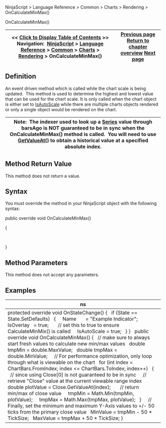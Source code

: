 ﻿
NinjaScript > Language Reference > Common > Charts > Rendering > OnCalculateMinMax()

OnCalculateMinMax()

| << [Click to Display Table of Contents](oncalculateminmax.md) >> **Navigation:**     [NinjaScript](ninjascript-1.md) > [Language Reference](language_reference_wip-1.md) > [Common](common-1.md) > [Charts](chart-1.md) > [Rendering](rendering-1.md) > OnCalculateMinMax() | [Previous page](minvalue-1.md) [Return to chapter overview](rendering-1.md) [Next page](onrender-1.md) |
| --- | --- |
## Definition
An event driven method which is called while the chart scale is being updated.  This method is used to determine the highest and lowest value that can be used for the chart scale. It is only called when the chart object is either set to [IsAutoScale](isautoscale-1.md) while there are multiple charts objects rendered or only a single object would be rendered on the chart.  
 

| Note:  The indexer used to look up a [Series<T>](seriest-1.md) value through barsAgo is NOT guaranteed to be in sync when the OnCalculateMinMax() method is called.  You will need to use [GetValueAt()](getvalueat-1.md) to obtain a historical value at a specified absolute index. |
| --- |

## Method Return Value
This method does not return a value.
 
## Syntax
You must override the method in your NinjaScript object with the following syntax:
   

public override void OnCalculateMinMax()  

{  

   

}
 
## Method Parameters
This method does not accept any parameters.
 
## Examples

| ns |
| --- |
| protected override void OnStateChange() {    if (State == State.SetDefaults)    {      Name       = "Example Indicator";      IsOverlay   = true;        // set this to true to ensure CalculateMinMix() is called      IsAutoScale = true;    } }   public override void OnCalculateMinMax() {    // make sure to always start fresh values to calculate new min/max values    double tmpMin = double.MaxValue;    double tmpMax = double.MinValue;      // For performance optimization, only loop through what is viewable on the chart    for (int index = ChartBars.FromIndex; index <= ChartBars.ToIndex; index++)    {      // since using Close[0] is not guaranteed to be in sync      // retrieve "Close" value at the current viewable range index      double plotValue = Close.GetValueAt(index);        // return min/max of close value      tmpMin = Math.Min(tmpMin, plotValue);      tmpMax = Math.Max(tmpMax, plotValue);    }      // Finally, set the minimum and maximum Y-Axis values to +/- 50 ticks from the primary close value    MinValue = tmpMin - 50 * TickSize;    MaxValue = tmpMax + 50 * TickSize; } |
